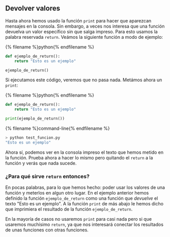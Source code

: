 ## Devolver valores

Hasta ahora hemos usado la función `print` para hacer que aparezcan mensajes en la consola. Sin embargo, a veces nos interesa que una función devuelva un valor específico sin que salga impreso. Para esto usamos la palabra reservada `return`. Veámos la siguiente función a modo de ejemplo:

{% filename %}python{% endfilename %}
```python
def ejemplo_de_return():
    return "Esto es un ejemplo"

ejemplo_de_return()
```

Si ejecutamos este código, veremos que no pasa nada. Metámos ahora un `print`:

{% filename %}python{% endfilename %}
```python
def ejemplo_de_return():
    return "Esto es un ejemplo"

print(ejemplo_de_return())
```

{% filename %}command-line{% endfilename %}
```bash
> python test_funcion.py
"Esto es un ejemplo"
```

Ahora sí, podemos ver en la consola impreso el texto que hemos metido en la función. Prueba ahora a hacer lo mismo pero quitando el `return` a la función y verás que nada sucede. 

### ¿Para qué sirve `return` entonces?

En pocas palabras, para lo que hemos hecho: poder usar los valores de una función y meterlos en algun otro lugar. En el ejemplo anterior hemos definido la función `ejemplo_de_return` como una función que *devuelve* el texto "Esto es un ejemplo". A la función `print` de más abajo le hemos dicho que imprimiera el resultado de la función `ejemplo_de_return`.

En la mayoría de casos no usaremos `print` para casi nada pero si que usaremos muchísimo `return`, ya que nos interesará conectar los resultados de unas funciones con otras funciones. 
